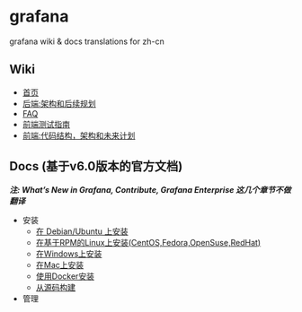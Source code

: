 # grafana
grafana wiki &amp; docs translations for zh-cn

## Wiki
- [首页](https://github.com/ximply/grafana/blob/master/home.md)
- [后端:架构和后续规划](https://github.com/ximply/grafana/blob/master/Backend-Architecture-and-future.md)
- [FAQ](https://github.com/ximply/grafana/blob/master/faq.md)
- [前端测试指南](https://github.com/ximply/grafana/blob/master/Frontend-Test-Guidelines.md)
- [前端:代码结构，架构和未来计划](https://github.com/ximply/grafana/blob/master/Frontend-Code-structure-architecture-and-plans-for-the-future.md)

## Docs (基于v6.0版本的官方文档)
***注: What’s New in Grafana, Contribute, Grafana Enterprise 这几个章节不做翻译***
* 安装
  * [在 Debian/Ubuntu 上安装](https://github.com/ximply/grafana/blob/master/docs-installation-debian-ubuntu.md)
  * [在基于RPM的Linux上安装(CentOS,Fedora,OpenSuse,RedHat)](https://github.com/ximply/grafana/blob/master/docs-installation-rpm-based-linux-centos-fedora-opensuse-redhat.md)
  * [在Windows上安装](https://github.com/ximply/grafana/blob/master/docs-installation-windows.md)
  * [在Mac上安装](https://github.com/ximply/grafana/blob/master/docs-installation-mac.md)
  * [使用Docker安装](https://github.com/ximply/grafana/blob/master/docs-installation-using-docker.md)
  * [从源码构建](https://github.com/ximply/grafana/blob/master/docs-installation-build-from-sources.md)
* 管理
